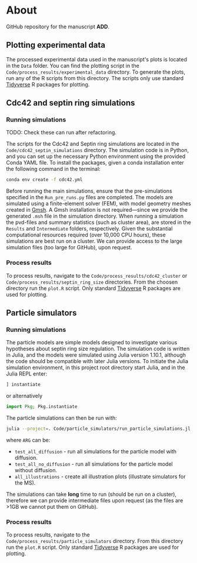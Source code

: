 # About

GitHub repository for the manuscript **ADD**.

## Plotting experimental data

The processed experimental data used in the manuscript's plots is located in the `Data` folder. You can find the plotting script in the `Code/process_results/experimental_data` directory. To generate the plots, run any of the R scripts from this directory. The scripts only use standard [Tidyverse](https://www.tidyverse.org/) R packages for plotting.

## Cdc42 and septin ring simulations

### Running simulations

TODO: Check these can run after refactoring.

The scripts for the Cdc42 and Septin ring simulations are located in the `Code/cdc42_septin_simulations` directory. The simulation code is in Python, and you can set up the necessary Python environment using the provided Conda YAML file. To install the packages, given a conda installation enter the following command in the terminal:

```bash
conda env create -f cdc42.yml
```

Before running the main simulations, ensure that the pre-simulations specified in the `Run_pre_runs.py` files are completed. The models are simulated using a finite-element solver (FEM), with model geometry meshes created in [Gmsh](https://gmsh.info/). A Gmsh installation is not required—since we provide the generated `.msh` file in the simulation directory. When running a simulation the pvd-files and summary statistics (such as cluster area), are stored in the `Results` and `Intermediate` folders, respectively. Given the substantial computational resources required (over 10,000 CPU hours), these simulations are best run on a cluster. We can provide access to the large simulation files (too large for GitHub), upon request.

### Process results

To process results, navigate to the `Code/process_results/cdc42_cluster` or `Code/process_results/septin_ring_size` directories. From the choosen directory run the `plot.R` script. Only standard [Tidyverse](https://www.tidyverse.org/) R packages are used for plotting.

## Particle simulators

### Running simulations

The particle models are simple models designed to investigate various hypotheses about septin ring size regulation. The simulation code is written in Julia, and the models were simulated using Julia version 1.10.1, although the code should be compatible with later Julia versions. To initiate the Julia simulation environment, in this project root directory start Julia, and in the Julia REPL enter:

```julia
] instantiate
```

or alternatively

```julia
import Pkg; Pkg.instantiate
```

The particle simulations can then be run with:

```bash
julia --project=. Code/particle_simulators/run_particle_simulations.jl ARG
```

where `ARG` can be:

* `test_all_diffusion` - run all simulations for the particle model with diffusion.
* `test_all_no_diffusion` - run all simulations for the particle model without diffusion.
* `all_illustrations` - create all illustration plots (illustrate simulators for the MS).

The simulations can take **long** time to run (should be run on a cluster), therefore we can provide intermediate files upon request (as the files are >1GB we cannot put them on GitHub).

### Process results

To process results, navigate to the `Code/process_results/particle_simulators` directory. From this directory run the `plot.R` script. Only standard [Tidyverse](https://www.tidyverse.org/) R packages are used for plotting.